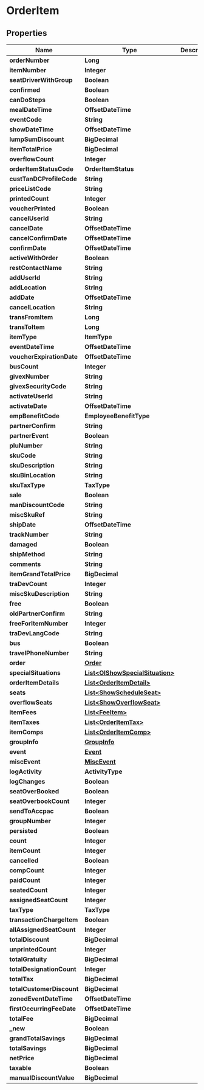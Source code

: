 

# OrderItem


## Properties

| Name | Type | Description | Notes |
|------------ | ------------- | ------------- | -------------|
|**orderNumber** | **Long** |  |  [optional] |
|**itemNumber** | **Integer** |  |  [optional] |
|**seatDriverWithGroup** | **Boolean** |  |  [optional] |
|**confirmed** | **Boolean** |  |  [optional] |
|**canDoSteps** | **Boolean** |  |  [optional] |
|**mealDateTime** | **OffsetDateTime** |  |  [optional] |
|**eventCode** | **String** |  |  |
|**showDateTime** | **OffsetDateTime** |  |  [optional] |
|**lumpSumDiscount** | **BigDecimal** |  |  [optional] |
|**itemTotalPrice** | **BigDecimal** |  |  |
|**overflowCount** | **Integer** |  |  |
|**orderItemStatusCode** | **OrderItemStatus** |  |  |
|**custTanDCProfileCode** | **String** |  |  [optional] |
|**priceListCode** | **String** |  |  [optional] |
|**printedCount** | **Integer** |  |  [optional] |
|**voucherPrinted** | **Boolean** |  |  |
|**cancelUserId** | **String** |  |  [optional] |
|**cancelDate** | **OffsetDateTime** |  |  [optional] |
|**cancelConfirmDate** | **OffsetDateTime** |  |  [optional] |
|**confirmDate** | **OffsetDateTime** |  |  [optional] |
|**activeWithOrder** | **Boolean** |  |  [optional] |
|**restContactName** | **String** |  |  [optional] |
|**addUserId** | **String** |  |  [optional] |
|**addLocation** | **String** |  |  [optional] |
|**addDate** | **OffsetDateTime** |  |  [optional] |
|**cancelLocation** | **String** |  |  [optional] |
|**transFromItem** | **Long** |  |  [optional] |
|**transToItem** | **Long** |  |  [optional] |
|**itemType** | **ItemType** |  |  [optional] |
|**eventDateTime** | **OffsetDateTime** |  |  [optional] |
|**voucherExpirationDate** | **OffsetDateTime** |  |  [optional] |
|**busCount** | **Integer** |  |  [optional] |
|**givexNumber** | **String** |  |  [optional] |
|**givexSecurityCode** | **String** |  |  [optional] |
|**activateUserId** | **String** |  |  [optional] |
|**activateDate** | **OffsetDateTime** |  |  [optional] |
|**empBenefitCode** | **EmployeeBenefitType** |  |  [optional] |
|**partnerConfirm** | **String** |  |  [optional] |
|**partnerEvent** | **Boolean** |  |  [optional] |
|**pluNumber** | **String** |  |  [optional] |
|**skuCode** | **String** |  |  [optional] |
|**skuDescription** | **String** |  |  [optional] |
|**skuBinLocation** | **String** |  |  [optional] |
|**skuTaxType** | **TaxType** |  |  [optional] |
|**sale** | **Boolean** |  |  [optional] |
|**manDiscountCode** | **String** |  |  [optional] |
|**miscSkuRef** | **String** |  |  [optional] |
|**shipDate** | **OffsetDateTime** |  |  [optional] |
|**trackNumber** | **String** |  |  [optional] |
|**damaged** | **Boolean** |  |  [optional] |
|**shipMethod** | **String** |  |  [optional] |
|**comments** | **String** |  |  [optional] |
|**itemGrandTotalPrice** | **BigDecimal** |  |  [optional] |
|**traDevCount** | **Integer** |  |  [optional] |
|**miscSkuDescription** | **String** |  |  [optional] |
|**free** | **Boolean** |  |  [optional] |
|**oldPartnerConfirm** | **String** |  |  [optional] |
|**freeForItemNumber** | **Integer** |  |  [optional] |
|**traDevLangCode** | **String** |  |  [optional] |
|**bus** | **Boolean** |  |  [optional] |
|**travelPhoneNumber** | **String** |  |  [optional] |
|**order** | [**Order**](Order.md) |  |  [optional] |
|**specialSituations** | [**List&lt;OIShowSpecialSituation&gt;**](OIShowSpecialSituation.md) |  |  [optional] |
|**orderItemDetails** | [**List&lt;OrderItemDetail&gt;**](OrderItemDetail.md) |  |  [optional] |
|**seats** | [**List&lt;ShowScheduleSeat&gt;**](ShowScheduleSeat.md) |  |  [optional] |
|**overflowSeats** | [**List&lt;ShowOverflowSeat&gt;**](ShowOverflowSeat.md) |  |  [optional] |
|**itemFees** | [**List&lt;FeeItem&gt;**](FeeItem.md) |  |  [optional] |
|**itemTaxes** | [**List&lt;OrderItemTax&gt;**](OrderItemTax.md) |  |  [optional] |
|**itemComps** | [**List&lt;OrderItemComp&gt;**](OrderItemComp.md) |  |  [optional] |
|**groupInfo** | [**GroupInfo**](GroupInfo.md) |  |  [optional] |
|**event** | [**Event**](Event.md) |  |  [optional] |
|**miscEvent** | [**MiscEvent**](MiscEvent.md) |  |  [optional] |
|**logActivity** | **ActivityType** |  |  [optional] |
|**logChanges** | **Boolean** |  |  [optional] |
|**seatOverBooked** | **Boolean** |  |  [optional] |
|**seatOverbookCount** | **Integer** |  |  [optional] |
|**sendToAccpac** | **Boolean** |  |  [optional] |
|**groupNumber** | **Integer** |  |  [optional] |
|**persisted** | **Boolean** |  |  [optional] |
|**count** | **Integer** |  |  [optional] |
|**itemCount** | **Integer** |  |  [optional] |
|**cancelled** | **Boolean** |  |  [optional] |
|**compCount** | **Integer** |  |  [optional] |
|**paidCount** | **Integer** |  |  [optional] |
|**seatedCount** | **Integer** |  |  [optional] |
|**assignedSeatCount** | **Integer** |  |  [optional] |
|**taxType** | **TaxType** |  |  [optional] |
|**transactionChargeItem** | **Boolean** |  |  [optional] |
|**allAssignedSeatCount** | **Integer** |  |  [optional] |
|**totalDiscount** | **BigDecimal** |  |  [optional] |
|**unprintedCount** | **Integer** |  |  [optional] |
|**totalGratuity** | **BigDecimal** |  |  [optional] |
|**totalDesignationCount** | **Integer** |  |  [optional] |
|**totalTax** | **BigDecimal** |  |  [optional] |
|**totalCustomerDiscount** | **BigDecimal** |  |  [optional] |
|**zonedEventDateTime** | **OffsetDateTime** |  |  [optional] |
|**firstOccurringFeeDate** | **OffsetDateTime** |  |  [optional] |
|**totalFee** | **BigDecimal** |  |  [optional] |
|**_new** | **Boolean** |  |  [optional] |
|**grandTotalSavings** | **BigDecimal** |  |  [optional] |
|**totalSavings** | **BigDecimal** |  |  [optional] |
|**netPrice** | **BigDecimal** |  |  [optional] |
|**taxable** | **Boolean** |  |  [optional] |
|**manualDiscountValue** | **BigDecimal** |  |  [optional] |



